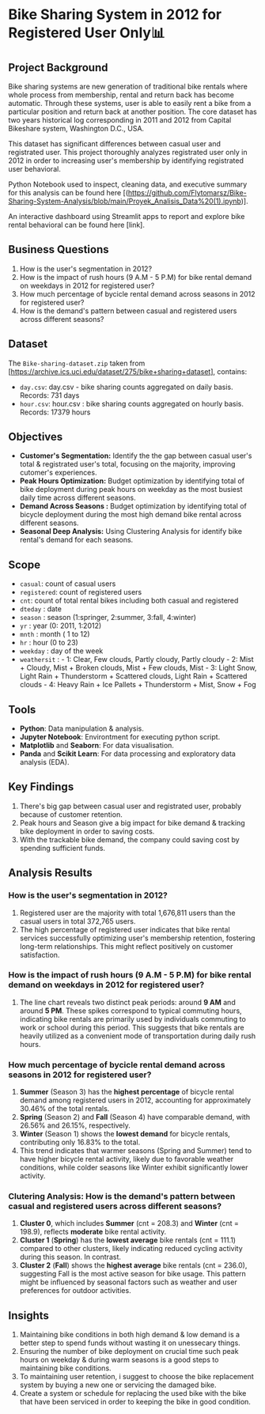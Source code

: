 # Bike Sharing System in 2012 for Registered User Only📊
## Project Background
Bike sharing systems are new generation of traditional bike rentals where whole process from membership, rental and return back has become automatic. Through these systems, user is able to easily rent a bike from a particular position and return back at another position. The core dataset has two years historical log corresponding in 2011 and 2012 from Capital Bikeshare system, Washington D.C., USA.

This dataset has significant differences between casual user and registrated user. This project thoroughly analyzes registrated user only in 2012 in order to increasing user's membership by identifying registrated user behavioral.

Python Notebook used to inspect, cleaning data, and executive summary for this analysis can be found here [(https://github.com/Flytomarsz/Bike-Sharing-System-Analysis/blob/main/Proyek_Analisis_Data%20(1).ipynb)].

An interactive dashboard using Streamlit apps to report and explore bike rental behavioral can be found here [link].

## Business Questions
1. How is the user's segmentation in 2012?
2. How is the impact of rush hours (9 A.M - 5 P.M) for bike rental demand on weekdays in 2012 for registered user?
3. How much percentage of bycicle rental demand across seasons in 2012 for registered user?
4. How is the demand's pattern between casual and registered users across different seasons?

## Dataset
The ```Bike-sharing-dataset.zip``` taken from [https://archive.ics.uci.edu/dataset/275/bike+sharing+dataset], contains:
- ```day.csv```: day.csv - bike sharing counts aggregated on daily basis. Records: 731 days
- ```hour.csv```: hour.csv : bike sharing counts aggregated on hourly basis. Records: 17379 hours

## Objectives
- **Customer's Segmentation:** Identify the the gap between casual user's total & registrated user's total, focusing on the majority, improving cutomer's experiences.
- **Peak Hours Optimization:** Budget optimization by identifying total of bike deployment during peak hours on weekday as the most busiest daily time across different seasons.
- **Demand Across Seasons :** Budget optimization by identifying total of bicycle deployment during the most high demand bike rental across different seasons.
- **Seasonal Deep Analysis:** Using Clustering Analysis for identify bike rental's demand for each seasons.

## Scope
- ```casual```: count of casual users
- ```registered```: count of registered users
- ```cnt```: count of total rental bikes including both casual and registered
- ```dteday``` : date
- ```season``` : season (1:springer, 2:summer, 3:fall, 4:winter)
- ```yr``` : year (0: 2011, 1:2012)
- ```mnth``` : month ( 1 to 12)
- ```hr``` : hour (0 to 23)
- ```weekday``` : day of the week
- ```weathersit``` : 
		- 1: Clear, Few clouds, Partly cloudy, Partly cloudy
		- 2: Mist + Cloudy, Mist + Broken clouds, Mist + Few clouds, Mist
		- 3: Light Snow, Light Rain + Thunderstorm + Scattered clouds, Light Rain + Scattered clouds
		- 4: Heavy Rain + Ice Pallets + Thunderstorm + Mist, Snow + Fog

## Tools
- **Python**: Data manipulation & analysis.
- **Jupyter Notebook**: Environtment for executing python script.
- **Matplotlib** and **Seaborn**: For data visualisation.
- **Panda** and **Scikit Learn**: For data processing and exploratory data analysis (EDA).

## Key Findings
1. There's big gap between casual user and registrated user, probably because of customer retention.
2. Peak hours and Season give a big impact for bike demand & tracking bike deployment in order to saving costs.
3. With the trackable bike demand, the company could saving cost by spending sufficient funds.

## Analysis Results
### How is the user's segmentation in 2012?
1. Registered user are the majority with total 1,676,811 users than the casual users in total 372,765 users.
2. The high percentage of registered user indicates that bike rental services successfully optimizing user's membership retention, fostering long-term relationships. This might reflect positively on customer satisfaction.

### How is the impact of rush hours (9 A.M - 5 P.M) for bike rental demand on weekdays in 2012 for registered user?
1. The line chart reveals two distinct peak periods: around **9 AM** and around **5 PM**. These spikes correspond to typical commuting hours, indicating bike rentals are primarily used by individuals commuting to work or school during this period. This suggests that bike rentals are heavily utilized as a convenient mode of transportation during daily rush hours.

### How much percentage of bycicle rental demand across seasons in 2012 for registered user?
1. **Summer** (Season 3) has the **highest percentage** of bicycle rental demand among registered users in 2012, accounting for approximately 30.46% of the total rentals.
2. **Spring** (Season 2) and **Fall** (Season 4) have comparable demand, with 26.56% and 26.15%, respectively.
3. **Winter** (Season 1) shows the **lowest demand** for bicycle rentals, contributing only 16.83% to the total.
4. This trend indicates that warmer seasons (Spring and Summer) tend to have higher bicycle rental activity, likely due to favorable weather conditions, while colder seasons like Winter exhibit significantly lower activity.

### Clutering Analysis: How is the demand's pattern between casual and registered users across different seasons?
1. **Cluster 0**, which includes **Summer** (cnt = 208.3) and **Winter** (cnt = 198.9), reflects **moderate** bike rental activity.
2. **Cluster 1** (**Spring**) has the **lowest average** bike rentals (cnt = 111.1) compared to other clusters, likely indicating reduced cycling activity during this season. In contrast.
3. **Cluster 2** (**Fall**) shows the **highest average** bike rentals (cnt = 236.0), suggesting Fall is the most active season for bike usage. This pattern might be influenced by seasonal factors such as weather and user preferences for outdoor activities.

## Insights 
1. Maintaining bike conditions in both high demand & low demand is a better step to spend funds without wasting it on unessecary things.
2. Ensuring the number of bike deployment on crucial time such peak hours on weekday & during warm seasons is a good steps to maintaining bike conditions.
3. To maintaining user retention, i suggest to choose the bike replacement system by buying a new one or servicing the damaged bike.
4. Create a system or schedule for replacing the used bike with the bike that have been serviced in order to keeping the bike in good condition.
